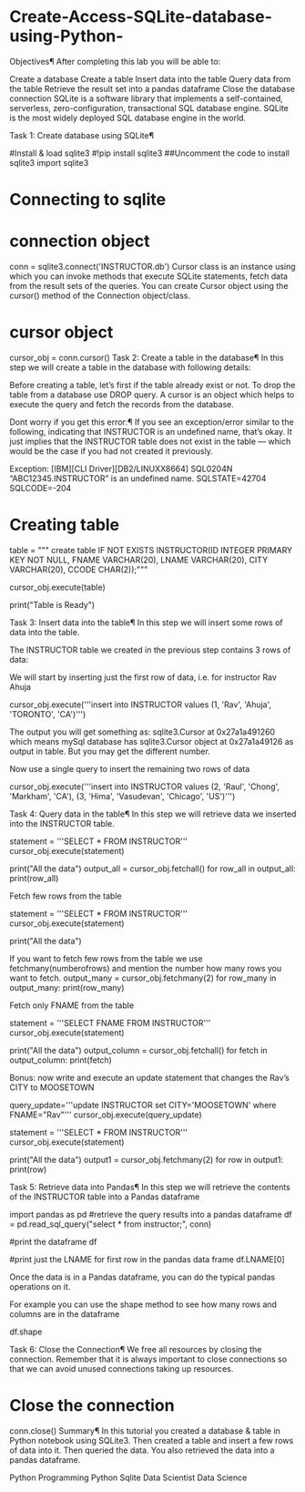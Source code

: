 # Create-Access-SQLite-database-using-Python-
Objectives¶
After completing this lab you will be able to:

Create a database
Create a table
Insert data into the table
Query data from the table
Retrieve the result set into a pandas dataframe
Close the database connection
SQLite is a software library that implements a self-contained, serverless, zero-configuration, transactional SQL database engine. SQLite is the most widely deployed SQL database engine in the world.

Task 1: Create database using SQLite¶

#Install & load sqlite3
#!pip install sqlite3  ##Uncomment the code to install sqlite3
import sqlite3
# Connecting to sqlite
# connection object
conn = sqlite3.connect('INSTRUCTOR.db')
Cursor class is an instance using which you can invoke methods that execute SQLite statements, fetch data from the result sets of the queries. You can create Cursor object using the cursor() method of the Connection object/class.


# cursor object
cursor_obj = conn.cursor()
Task 2: Create a table in the database¶
In this step we will create a table in the database with following details:


Before creating a table, let’s first if the table already exist or not. To drop the table from a database use DROP query. A cursor is an object which helps to execute the query and fetch the records from the database.

Dont worry if you get this error:¶
If you see an exception/error similar to the following, indicating that INSTRUCTOR is an undefined name, that’s okay. It just implies that the INSTRUCTOR table does not exist in the table — which would be the case if you had not created it previously.

Exception: [IBM][CLI Driver][DB2/LINUXX8664] SQL0204N “ABC12345.INSTRUCTOR” is an undefined name. SQLSTATE=42704 SQLCODE=-204

# Creating table
table = """ create table IF NOT EXISTS INSTRUCTOR(ID INTEGER PRIMARY KEY NOT NULL, FNAME VARCHAR(20), LNAME VARCHAR(20), CITY VARCHAR(20), CCODE CHAR(2));"""
 
cursor_obj.execute(table)
 
print("Table is Ready")

Task 3: Insert data into the table¶
In this step we will insert some rows of data into the table.

The INSTRUCTOR table we created in the previous step contains 3 rows of data:


We will start by inserting just the first row of data, i.e. for instructor Rav Ahuja

cursor_obj.execute('''insert into INSTRUCTOR values (1, 'Rav', 'Ahuja', 'TORONTO', 'CA')''')

The output you will get something as: sqlite3.Cursor at 0x27a1a491260 which means mySql database has sqlite3.Cursor object at 0x27a1a49126 as output in table. But you may get the different number.

Now use a single query to insert the remaining two rows of data

cursor_obj.execute('''insert into INSTRUCTOR values (2, 'Raul', 'Chong', 'Markham', 'CA'), (3, 'Hima', 'Vasudevan', 'Chicago', 'US')''')

Task 4: Query data in the table¶
In this step we will retrieve data we inserted into the INSTRUCTOR table.

statement = '''SELECT * FROM INSTRUCTOR'''
cursor_obj.execute(statement)

print("All the data")
output_all = cursor_obj.fetchall()
for row_all in output_all:
  print(row_all)

Fetch few rows from the table

statement = '''SELECT * FROM INSTRUCTOR'''
cursor_obj.execute(statement)
  
print("All the data")

If you want to fetch few rows from the table we use fetchmany(numberofrows) and mention the number how many rows you want to fetch.
output_many = cursor_obj.fetchmany(2) 
for row_many in output_many:
  print(row_many)

Fetch only FNAME from the table

statement = '''SELECT FNAME FROM INSTRUCTOR'''
cursor_obj.execute(statement)
  
print("All the data")
output_column = cursor_obj.fetchall()
for fetch in output_column:
  print(fetch)

Bonus: now write and execute an update statement that changes the Rav’s CITY to MOOSETOWN

query_update='''update INSTRUCTOR set CITY='MOOSETOWN' where FNAME="Rav"'''
cursor_obj.execute(query_update)

statement = '''SELECT * FROM INSTRUCTOR'''
cursor_obj.execute(statement)
  
print("All the data")
output1 = cursor_obj.fetchmany(2)
for row in output1:
  print(row)

Task 5: Retrieve data into Pandas¶
In this step we will retrieve the contents of the INSTRUCTOR table into a Pandas dataframe

import pandas as pd
#retrieve the query results into a pandas dataframe
df = pd.read_sql_query("select * from instructor;", conn)

#print the dataframe
df

#print just the LNAME for first row in the pandas data frame
df.LNAME[0]

Once the data is in a Pandas dataframe, you can do the typical pandas operations on it.

For example you can use the shape method to see how many rows and columns are in the dataframe

df.shape

Task 6: Close the Connection¶
We free all resources by closing the connection. Remember that it is always important to close connections so that we can avoid unused connections taking up resources.

# Close the connection
conn.close()
Summary¶
In this tutorial you created a database & table in Python notebook using SQLite3. Then created a table and insert a few rows of data into it. Then queried the data. You also retrieved the data into a pandas dataframe.

Python Programming
Python
Sqlite
Data Scientist
Data Science
